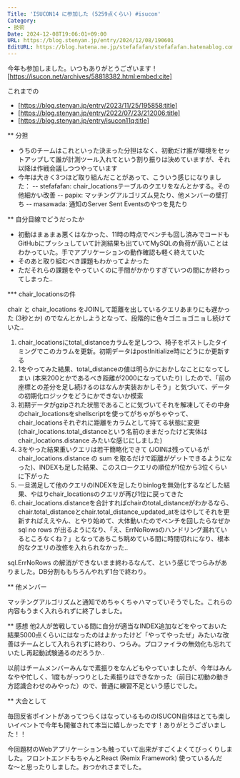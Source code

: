 ```yaml
---
Title: 'ISUCON14 に参加した (5259点くらい) #isucon'
Category:
- 技術
Date: 2024-12-08T19:06:01+09:00
URL: https://blog.stenyan.jp/entry/2024/12/08/190601
EditURL: https://blog.hatena.ne.jp/stefafafan/stefafafan.hatenablog.com/atom/entry/6802418398309994504
---
```


今年も参加しました。いつもありがとうございます！
[https://isucon.net/archives/58818382.html:embed:cite]


これまでの
- [https://blog.stenyan.jp/entry/2023/11/25/195858:title]
- [https://blog.stenyan.jp/entry/2022/07/23/212006:title]
- [https://blog.stenyan.jp/entry/isucon11q:title]

** 分担
- うちのチームはこれといった決まった分担はなく、初動だけ誰が環境をセットアップして誰が計測ツール入れてという割り振りは決めていますが、それ以降は作戦会議しつつやっています
- 今年は大きく3つほど取り組んだことがあって、こういう感じになりました：
-- stefafafan: chair_locationsテーブルのクエリをなんとかする。その他細かい改善
-- papix: マッチングアルゴリズム見たり、他メンバーの壁打ち
-- masawada: 通知のServer Sent Eventsのやつを見たり

** 自分目線でどうだったか
- 初動はまぁまぁ悪くはなかった、11時の時点でベンチも回し済みでコードもGitHubにプッシュしていて計測結果も出ていてMySQLの負荷が高いことはわかっていた。手でアプリケーションの動作確認も軽く終えていた
- そのあと取り組むべき課題もわかってよかった
- ただそれらの課題をやっていくのに手間がかかりすぎていつの間にか終わってしまった..

*** chair_locationsの件

chair と chair_locations をJOINして距離を出しているクエリあまりにも遅かった (3秒とか) のでなんとかしようとなって、段階的に色々ゴニョゴニョし続けていた..

1. chair_locationsにtotal_distanceカラムを足しつつ、椅子をポストしたタイミングでこのカラムを更新。初期データはpostInitialize時にどうにか更新する
2. 1をやってみた結果、total_distanceの値は明らかにおかしなことになってしまい (本来200とかであるべき距離が2000になっていたり) したので、「前の座標との差分を足し続けるのはなんか実装おかしそう」と気づいて、データの初期化ロジックをどうにかできないか模索
3. 初期データがgzipされた状態であることに気づいてそれを解凍してその中身のchair_locationsをshellscriptを使ってがちゃがちゃやって、chair_locationsそれぞれに距離をカラムとして持てる状態に変更 (chair_locations.total_distanceという名前のままだったけど実体は chair_locations.distance みたいな感じにしました)
4. 3をやった結果重いクエリは若干簡略化できて (JOINは残っているが chair_locations.distance の sum を取るだけで距離がゲットできるようになった)、INDEXも足した結果、このスロークエリの順位が1位から3位くらいに下がった
5. 一旦満足して他のクエリのINDEXを足したりbinlogを無効化するなどした結果、やはりchair_locationsのクエリが再び1位に戻ってきた
6. chair_locations.distanceを合計すればchairのtotal_distanceがわかるなら、chair.total_distanceとchair.total_distance_updated_atをはやしてそれを更新すればええやん、とやり始めて、大体動いたのでベンチを回したらなぜか sql no rows が出るようになり、「え、ErrNoRowsのハンドリング漏れているところなくね？」となってあちこち眺めている間に時間切れになり、根本的なクエリの改修を入れられなかった..

sql.ErrNoRows の解消ができないまま終わるなんて、という感じでつらみがありました。DB分割ももちろんやれず1台で終わり。

** 他メンバー

マッチングアルゴリズムと通知でめちゃくちゃハマっていそうでした。これらの内容もうまく入れられずに終了しました。


** 感想
他2人が苦戦している間に自分が適当なINDEX追加などをやっておいた結果5000点くらいにはなったのはよかったけど「やってやったぜ」みたいな改善はチームとして入れられずに終わり、つらみ。プロファイラの無効化も忘れていたし再起動試験通るのだろうか..

以前はチームメンバーみんなで素振りをなんどもやっていましたが、今年はみんなやや忙しく、1度もがっつりとした素振りはできなかった（前日に初動の動き方認識合わせのみやった）ので、普通に練習不足という感じでした。

** 大会として

毎回反省ポイントがあってつらくはなっているもののISUCON自体はとても楽しいイベントで今年も開催されて本当に嬉しかったです！ありがとうございました！！

今回題材のWebアプリケーションも触っていて出来がすごくよくてびっくりしました。フロントエンドもちゃんとReact (Remix Framework) 使っているんだな〜と思ったりしました。おつかれさまでした。
